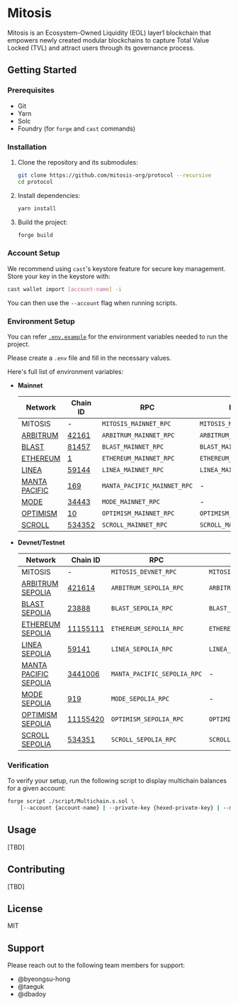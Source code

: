 # Mitosis

Mitosis is an Ecosystem-Owned Liquidity (EOL) layer1 blockchain that empowers newly created modular blockchains to capture Total Value Locked (TVL) and attract users through its governance process.

## Getting Started

### Prerequisites

- Git
- Yarn
- Solc
- Foundry (for `forge` and `cast` commands)

### Installation

1. Clone the repository and its submodules:

   ```bash
   git clone https://github.com/mitosis-org/protocol --recursive
   cd protocol
   ```

2. Install dependencies:

   ```bash
   yarn install
   ```

3. Build the project:

   ```bash
   forge build
   ```

### Account Setup

We recommend using `cast`'s keystore feature for secure key management. Store your key in the keystore with:

```bash
cast wallet import [account-name] -i
```

You can then use the `--account` flag when running scripts.

### Environment Setup

You can refer [`.env.example`](.env.example) for the environment variables needed to run the project.

Please create a `.env` file and fill in the necessary values.

Here's full list of environment variables:

- **Mainnet**

  | Network                                         | Chain ID                                                     | RPC                         | Etherscan Key                    |
  | ----------------------------------------------- | ------------------------------------------------------------ | --------------------------- | -------------------------------- |
  | MITOSIS                                         | -                                                            | `MITOSIS_MAINNET_RPC`       | `MITOSIS_MAINNET_ETHERSCAN_KEY`  |
  | [ARBITRUM](https://arbitrum.io/)                | [42161](https://chainlist.org/?testnets=true&search=42161)   | `ARBITRUM_MAINNET_RPC`      | `ARBITRUM_MAINNET_ETHERSCAN_KEY` |
  | [BLAST](https://blast.io/)                      | [81457](https://chainlist.org/?testnets=true&search=81457)   | `BLAST_MAINNET_RPC`         | `BLAST_MAINNET_ETHERSCAN_KEY`    |
  | [ETHEREUM](https://ethereum.org/)               | [1](https://chainlist.org/?testnets=true&search=1)           | `ETHEREUM_MAINNET_RPC`      | `ETHEREUM_MAINNET_ETHERSCAN_KEY` |
  | [LINEA](https://linea.build/)                   | [59144](https://chainlist.org/?testnets=true&search=59144)   | `LINEA_MAINNET_RPC`         | `LINEA_MAINNET_ETHERSCAN_KEY`    |
  | [MANTA PACIFIC](https://pacific.manta.network/) | [169](https://chainlist.org/?testnets=true&search=169)       | `MANTA_PACIFIC_MAINNET_RPC` | -                                |
  | [MODE](https://www.mode.network/)               | [34443](https://chainlist.org/?testnets=true&search=34443)   | `MODE_MAINNET_RPC`          | -                                |
  | [OPTIMISM](https://www.optimism.io/)            | [10](https://chainlist.org/?testnets=true&search=10)         | `OPTIMISM_MAINNET_RPC`      | `OPTIMISM_MAINNET_ETHERSCAN_KEY` |
  | [SCROLL](https://scroll.io/)                    | [534352](https://chainlist.org/?testnets=true&search=534352) | `SCROLL_MAINNET_RPC`        | `SCROLL_MAINNET_ETHERSCAN_KEY`   |

- **Devnet/Testnet**

  | Network                                                 | Chain ID                                                         | RPC                         | Etherscan Key                    |
  | ------------------------------------------------------- | ---------------------------------------------------------------- | --------------------------- | -------------------------------- |
  | MITOSIS                                                 | -                                                                | `MITOSIS_DEVNET_RPC`        | `MITOSIS_DEVNET_ETHERSCAN_KEY`   |
  | [ARBITRUM SEPOLIA](https://arbitrum.io/)                | [421614](https://chainlist.org/?testnets=true&search=421614)     | `ARBITRUM_SEPOLIA_RPC`      | `ARBITRUM_SEPOLIA_ETHERSCAN_KEY` |
  | [BLAST SEPOLIA](https://blast.io/)                      | [23888](https://chainlist.org/?testnets=true&search=23888)       | `BLAST_SEPOLIA_RPC`         | `BLAST_SEPOLIA_ETHERSCAN_KEY`    |
  | [ETHEREUM SEPOLIA](https://ethereum.org/)               | [11155111](https://chainlist.org/?testnets=true&search=11155111) | `ETHEREUM_SEPOLIA_RPC`      | `ETHEREUM_SEPOLIA_ETHERSCAN_KEY` |
  | [LINEA SEPOLIA](https://linea.build/)                   | [59141](https://chainlist.org/?testnets=true&search=59141)       | `LINEA_SEPOLIA_RPC`         | `LINEA_SEPOLIA_ETHERSCAN_KEY`    |
  | [MANTA PACIFIC SEPOLIA](https://pacific.manta.network/) | [3441006](https://chainlist.org/?testnets=true&search=3441006)   | `MANTA_PACIFIC_SEPOLIA_RPC` | -                                |
  | [MODE SEPOLIA](https://www.mode.network/)               | [919](https://chainlist.org/?testnets=true&search=919)           | `MODE_SEPOLIA_RPC`          | -                                |
  | [OPTIMISM SEPOLIA](https://www.optimism.io/)            | [11155420](https://chainlist.org/?testnets=true&search=11155420) | `OPTIMISM_SEPOLIA_RPC`      | `OPTIMISM_SEPOLIA_ETHERSCAN_KEY` |
  | [SCROLL SEPOLIA](https://scroll.io/)                    | [534351](https://chainlist.org/?testnets=true&search=534351)     | `SCROLL_SEPOLIA_RPC`        | `SCROLL_SEPOLIA_ETHERSCAN_KEY`   |

### Verification

To verify your setup, run the following script to display multichain balances for a given account:

```bash
forge script ./script/Multichain.s.sol \
    [--account {account-name} | --private-key {hexed-private-key} | --mnemonic {mnemonic-phrase}]
```

## Usage

[TBD]

## Contributing

[TBD]

## License

MIT

## Support

Please reach out to the following team members for support:

- @byeongsu-hong
- @taeguk
- @dbadoy
